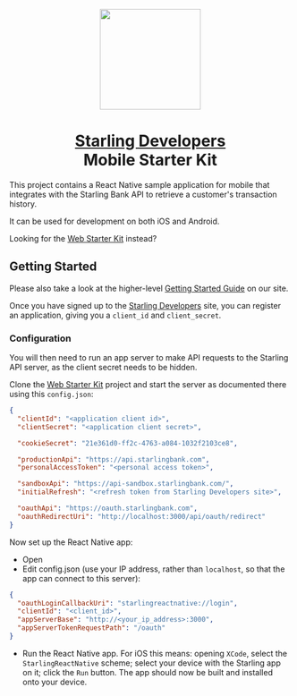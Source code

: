 
<!-- Logo -->
<p align="center">
    <img height="180" width="180" src="https://www.starlingbank.com/static-files/developer-portal/github/starter-mobile.png">
</p>

<!-- Name -->
<h1 align="center">
  <a href="http://developer.starlingbank.com/get-started">Starling Developers</a>
  <br>Mobile Starter Kit
</h1>


This project contains a React Native sample application for mobile that integrates with the Starling Bank API to retrieve a customer's transaction history.

It can be used for development on both iOS and Android.

Looking for the [Web Starter Kit](https://github.com/starlingbank/starling-api-web-starter-kit) instead?

## Getting Started
Please also take a look at the higher-level [Getting Started Guide](http://developer.starlingbank.com/get-started) on our site.

Once you have signed up to the [Starling Developers](http://developer.starlingbank.com/signup/new) site, you can register an application, giving you a `client_id` and `client_secret`.

### Configuration

You will then need to run an app server to make API requests to the Starling API server, as the client secret needs to be hidden.
 
 Clone the [Web Starter Kit](https://github.com/starlingbank/starling-api-web-starter-kit#mobile-starter-kit-users) project and start the server as documented there using this `config.json`:

```JSON
{
  "clientId": "<application client id>",
  "clientSecret": "<application client secret>",

  "cookieSecret": "21e361d0-ff2c-4763-a084-1032f2103ce8",

  "productionApi": "https://api.starlingbank.com",
  "personalAccessToken": "<personal access token>",

  "sandboxApi": "https://api-sandbox.starlingbank.com/",
  "initialRefresh": "<refresh token from Starling Developers site>",

  "oauthApi": "https://oauth.starlingbank.com",
  "oauthRedirectUri": "http://localhost:3000/api/oauth/redirect"
}
```

Now set up the React Native app:
* Open
* Edit config.json (use your IP address, rather than `localhost`, so that the app can connect to this server):
```JSON
{
  "oauthLoginCallbackUri": "starlingreactnative://login",
  "clientId": "<client_id>",
  "appServerBase": "http://<your_ip_address>:3000",
  "appServerTokenRequestPath": "/oauth"
}
```
* Run the React Native app.
For iOS this means: opening `XCode`, select the `StarlingReactNative` scheme; select your device with the Starling app on it; click the `Run` button. The app should now be built and installed onto your device.
